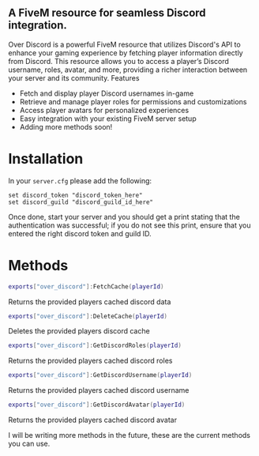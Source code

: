 A FiveM resource for seamless Discord integration.
----------
Over Discord is a powerful FiveM resource that utilizes Discord's API to enhance your gaming experience by fetching player information directly from Discord. This resource allows you to access a player’s Discord username, roles, avatar, and more, providing a richer interaction between your server and its community.
Features

- Fetch and display player Discord usernames in-game
- Retrieve and manage player roles for permissions and customizations
- Access player avatars for personalized experiences
- Easy integration with your existing FiveM server setup
- Adding more methods soon!

# Installation

In your `server.cfg` please add the following:

    set discord_token "discord_token_here"
    set discord_guild "discord_guild_id_here"
    
Once done, start your server and you should get a print stating that the authentication was successful; if you do not see this print, ensure that you entered the right discord token and guild ID.

# Methods

```lua
exports["over_discord"]:FetchCache(playerId)
```
Returns the provided players cached discord data
```lua
exports["over_discord"]:DeleteCache(playerId)
```
Deletes the provided players discord cache
```lua
exports["over_discord"]:GetDiscordRoles(playerId)
```
Returns the provided players cached discord roles
```lua
exports["over_discord"]:GetDiscordUsername(playerId)
```
Returns the provided players cached discord username
```lua
exports["over_discord"]:GetDiscordAvatar(playerId)
```
Returns the provided players cached discord avatar

I will be writing more methods in the future, these are the current methods you can use.
